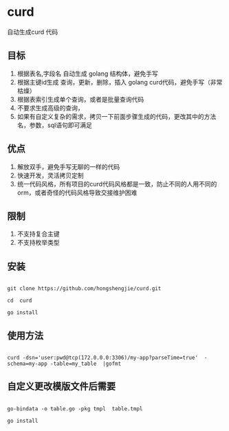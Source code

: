 # curd
自动生成curd 代码


## 目标
1. 根据表名,字段名 自动生成 golang 结构体，避免手写
2. 根据主键id生成 查询，更新，删除，插入 golang curd代码，避免手写（非常枯燥）
3. 根据表索引生成单个查询，或者是批量查询代码
4. 不要求生成高级的查询，
5. 如果有自定义复杂的需求，拷贝一下前面步骤生成的代码，更改其中的方法名，参数，sql语句即可满足


## 优点
1. 解放双手，避免手写无聊的一样的代码
2. 快速开发，灵活拷贝定制
3. 统一代码风格，所有项目的curd代码风格都是一致，防止不同的人用不同的orm，或者奇怪的代码风格导致交接维护困难

## 限制
1. 不支持复合主键
2. 不支持枚举类型

 
## 安装

```

git clone https://github.com/hongshengjie/curd.git

cd  curd 

go install 

```

## 使用方法

```

curd -dsn='user:pwd@tcp(172.0.0.0:3306)/my-app?parseTime=true'  -schema=my-app -table=my_table  |gofmt

```



## 自定义更改模版文件后需要

```

go-bindata -o table.go -pkg tmpl  table.tmpl

go install 

```
